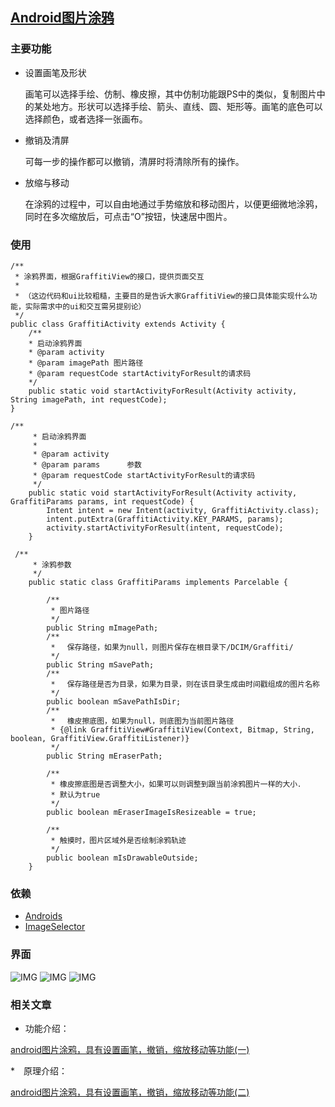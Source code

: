 
## [Android图片涂鸦](http://blog.csdn.net/u012964944/article/details/52661940)

### 主要功能

  * 设置画笔及形状

    画笔可以选择手绘、仿制、橡皮擦，其中仿制功能跟PS中的类似，复制图片中的某处地方。形状可以选择手绘、箭头、直线、圆、矩形等。画笔的底色可以选择颜色，或者选择一张画布。

  * 撤销及清屏

    可每一步的操作都可以撤销，清屏时将清除所有的操作。

  * 放缩与移动

    在涂鸦的过程中，可以自由地通过手势缩放和移动图片，以便更细微地涂鸦，同时在多次缩放后，可点击“O”按钮，快速居中图片。

### 使用

```
/**
 * 涂鸦界面，根据GraffitiView的接口，提供页面交互
 *
 * （这边代码和ui比较粗糙，主要目的是告诉大家GraffitiView的接口具体能实现什么功能，实际需求中的ui和交互需另提别论）
 */
public class GraffitiActivity extends Activity {
	/**
	* 启动涂鸦界面
	* @param activity
	* @param imagePath 图片路径
	* @param requestCode startActivityForResult的请求码
	*/
	public static void startActivityForResult(Activity activity, String imagePath, int requestCode);
}
```

```
/**
     * 启动涂鸦界面
     *
     * @param activity
     * @param params      参数
     * @param requestCode startActivityForResult的请求码
     */
    public static void startActivityForResult(Activity activity, GraffitiParams params, int requestCode) {
        Intent intent = new Intent(activity, GraffitiActivity.class);
        intent.putExtra(GraffitiActivity.KEY_PARAMS, params);
        activity.startActivityForResult(intent, requestCode);
    }
```

```
 /**
     * 涂鸦参数
     */
    public static class GraffitiParams implements Parcelable {

        /**
         * 图片路径
         */
        public String mImagePath;
        /**
         * 　保存路径，如果为null，则图片保存在根目录下/DCIM/Graffiti/
         */
        public String mSavePath;
        /**
         * 　保存路径是否为目录，如果为目录，则在该目录生成由时间戳组成的图片名称
         */
        public boolean mSavePathIsDir;
        /**
         * 　橡皮擦底图，如果为null，则底图为当前图片路径
         * {@link GraffitiView#GraffitiView(Context, Bitmap, String, boolean, GraffitiView.GraffitiListener)}
         */
        public String mEraserPath;

        /**
         * 橡皮擦底图是否调整大小，如果可以则调整到跟当前涂鸦图片一样的大小．
         * 默认为true
         */
        public boolean mEraserImageIsResizeable = true;

        /**
         * 触摸时，图片区域外是否绘制涂鸦轨迹
         */
        public boolean mIsDrawableOutside;
    }
```

### 依赖
  * [Androids](https://github.com/1993hzw/Androids)
  * [ImageSelector](https://github.com/1993hzw/ImageSelector)
###

### 界面

 ![IMG](http://s1.sinaimg.cn/orignal/003eBWOtzy757JQaYiA00&690)
 ![IMG](http://s16.sinaimg.cn/orignal/003eBWOtzy757JPIatxbf&690)
 ![IMG](http://s1.sinaimg.cn/orignal/003eBWOtzy757JQ7CG470&690)



### 相关文章

  * 功能介绍：

   [android图片涂鸦，具有设置画笔，撤销，缩放移动等功能(一)](http://blog.csdn.net/u012964944/article/details/52661940)


  *　原理介绍：

  [android图片涂鸦，具有设置画笔，撤销，缩放移动等功能(二)](http://blog.csdn.net/u012964944/article/details/52769273)